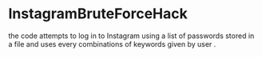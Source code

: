 # InstagramBruteForceHack
 the code attempts to log in to Instagram using a list of passwords stored in a file and uses every combinations of keywords given by user .
